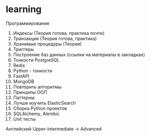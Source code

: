 # learning
Программирование
1. Индексы (Теория готова, практика почти)
2. Транзакции (Теория готова, практика)
3. Хранимые процедуры (Теория)
4. Триггеры
5. Построение баз данных (ссылки на материалы в закладках)
6. Тонкости PostgreSQL
7. Redis
8. Python - тонкости
9. FastAPI
10. MongoDB
11. Повторить алгоритмы
12. Принципы ООП
13. Паттерны
14. Лучше изучить ElasticSearch
15. Сборка Python проектов
16. SQLAlchemy, Alembic
17. Unit тесты


Английский
Upper-intermediate -> Advanced
